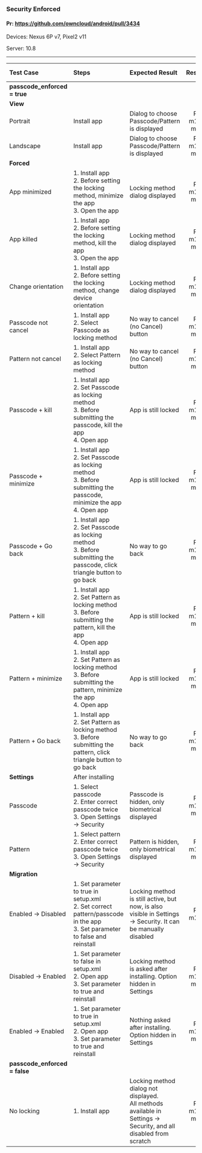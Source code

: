 ###  Security Enforced

#### Pr: https://github.com/owncloud/android/pull/3434

Devices: Nexus 6P v7, Pixel2 v11

Server: 10.8

---

 
| Test Case | Steps | Expected Result | Result | Related Comment |
| :-------- | :---- | :-------------- | :----: | :-------------- |
|**passcode_enforced = true**|||||||
|**View**|||||||
| Portrait | Install app | Dialog to choose Passcode/Pattern is displayed | P m11 m7 |  |
| Landscape | Install app | Dialog to choose Passcode/Pattern is displayed | P m11 m7 |  |
|**Forced**|||||||
| App minimized | 1. Install app<br>2. Before setting the locking method, minimize the app<br>3. Open the app | Locking method dialog displayed | P m11 m7|  |
| App killed | 1. Install app<br>2. Before setting the locking method, kill the app<br>3. Open the app | Locking method dialog displayed | P m11 m7 |  |
| Change orientation | 1. Install app<br>2. Before setting the locking method, change device orientation | Locking method dialog displayed | P m11 m7 |  |
| Passcode not cancel | 1. Install app<br>2. Select Passcode as locking method | No way to cancel (no Cancel) button | P m11 m7 | FIXED: Cancel button is there |
| Pattern not cancel | 1. Install app<br>2. Select Pattern as locking method | No way to cancel (no Cancel) button | P m11 m7 | FIXED: Cancel button is there |
| Passcode + kill | 1. Install app<br>2. Set Passcode as locking method<br>3. Before submitting the passcode, kill the app<br>4. Open app | App is still locked | P m11 m7 |  |
| Passcode + minimize | 1. Install app<br>2. Set Passcode as locking method<br>3. Before submitting the passcode, minimize the app<br>4. Open app | App is still locked | P m11 m7 |  FIXED: App unlocked |
| Passcode + Go back | 1. Install app<br>2. Set Passcode as locking method<br>3. Before submitting the passcode, click triangle button to go back | No way to go back | P m11 m7 | FIXED: App unlocked |
| Pattern + kill | 1. Install app<br>2. Set Pattern as locking method<br>3. Before submitting the pattern, kill the app<br>4. Open app | App is still locked | P m11 m7 |  |
| Pattern + minimize | 1. Install app<br>2. Set Pattern as locking method<br>3. Before submitting the pattern, minimize the app<br>4. Open app | App is still locked | P m11 m7|  |
| Pattern + Go back | 1. Install app<br>2. Set Pattern as locking method<br>3. Before submitting the pattern, click triangle button to go back | No way to go back | P m11 m7  | FIXED: App unlocked |
|**Settings**|After installing||||||
| Passcode | 1. Select passcode<br>2. Enter correct passcode twice<br>3. Open Settings -> Security | Passcode is hidden, only biometrical displayed | P m11 m7 |  |
| Pattern | 1. Select pattern<br>2. Enter correct passcode twice<br>3. Open Settings -> Security | Pattern is hidden, only biometrical displayed | P m11 m7 | FIXED: Biometrical locked |
|**Migration**|||||||
| Enabled -> Disabled | 1. Set parameter to true in setup.xml<br>2. Set correct pattern/passcode in the app<br>3. Set parameter to false and reinstall | Locking method is still active, but now, is also visible in Settings -> Security. It can be manually disabled | P m11  |  |
| Disabled -> Enabled | 1. Set parameter to false in setup.xml<br>2. Open app<br>3. Set parameter to true and reinstall | Locking method is asked after installing. Option hidden in Settings | P m11 m7  |  |
| Enabled -> Enabled | 1. Set parameter to true in setup.xml<br>2. Open app<br>3. Set parameter to true and reinstall | Nothing asked after installing. Option hidden in Settings | P m11 m7 |  |
|**passcode_enforced = false**|||||||
| No locking | 1. Install app | Locking method dialog not displayed.<br>All methods available in Settings -> Security, and all disabled from scratch | P m11 m7|  |